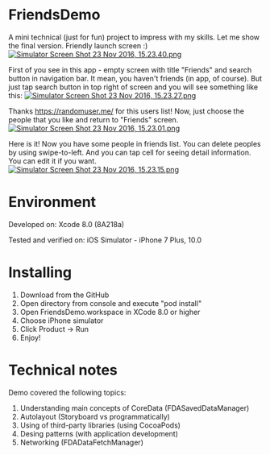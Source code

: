 # FriendsDemo

A mini technical (just for fun) project to impress with my skills. Let me show the final version.
Friendly launch screen :)
[![Simulator Screen Shot 23 Nov 2016, 15.23.40.png](https://s11.postimg.org/mi6oxhf5f/Simulator_Screen_Shot_23_Nov_2016_15_23_40.png)](https://postimg.org/image/at2p9io6n/)

First of you see in this app - empty screen with title "Friends" and search button in navigation bar. It mean, you haven't friends (in app, of course). But just tap search button in top right of screen and you will see something like this:
[![Simulator Screen Shot 23 Nov 2016, 15.23.27.png](https://s11.postimg.org/a29z3qltf/Simulator_Screen_Shot_23_Nov_2016_15_23_27.png)](https://postimg.org/image/yvjj4e4tr/)

Thanks https://randomuser.me/ for this users list! Now, just choose the people that you like and return to "Friends" screen.
[![Simulator Screen Shot 23 Nov 2016, 15.23.01.png](https://s11.postimg.org/c4aghzjsj/Simulator_Screen_Shot_23_Nov_2016_15_23_01.png)](https://postimg.org/image/hsgr8vo4v/)

Here is it! Now you have some people in friends list. You can delete peoples by using swipe-to-left. And you can tap cell for seeing detail information. You can edit it if you want.
[![Simulator Screen Shot 23 Nov 2016, 15.23.15.png](https://s11.postimg.org/6u5hqozjn/Simulator_Screen_Shot_23_Nov_2016_15_23_15.png)](https://postimg.org/image/wpp89w1db/)

# Environment
Developed on:
Xcode 8.0 (8A218a)

Tested and verified on:
iOS Simulator - iPhone 7 Plus, 10.0

# Installing
1. Download from the GitHub
2. Open directory from console and execute "pod install"
3. Open FriendsDemo.workspace in XCode 8.0 or higher
4. Choose iPhone simulator
5. Click Product -> Run
6. Enjoy!

# Technical notes
Demo covered the following topics:

1. Understanding main concepts of CoreData (FDASavedDataManager)
2. Autolayout (Storyboard vs programmatically)
3. Using of third-party libraries (using CocoaPods)
4. Desing patterns (with application development)
5. Networking (FDADataFetchManager)


